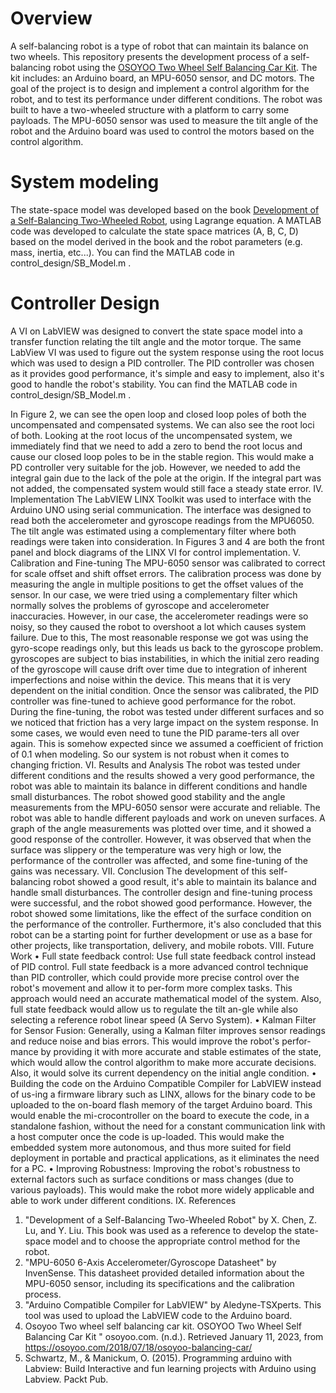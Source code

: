 # Overview
A self-balancing robot is a type of robot that can maintain its balance on two wheels. This repository presents the development process of a self-balancing robot using the [OSOYOO Two Wheel Self Balancing Car Kit](https://osoyoo.com/2018/07/18/osoyoo-balancing-car/). The kit includes: an Arduino board, an MPU-6050 sensor, and DC motors. The goal of the project is to design and implement a control algorithm for the robot, and to test its performance under different conditions. The robot was built to have a two-wheeled structure with a platform to carry some payloads. The MPU-6050 sensor was used to measure the tilt angle of the robot and the Arduino board was used to control the motors based on the control algorithm.

# System modeling
The state-space model was developed based on the book [Development of a Self-Balancing Two-Wheeled Robot](http://kth.diva-portal.org/smash/record.jsf?pid=diva2%3A550532&dswid=-7832), using Lagrange equation. A MATLAB code was developed to calculate the state space matrices (A, B, C, D) based on the model derived in the book and the robot parameters (e.g. mass, inertia, etc...). You can find the MATLAB code in control_design/SB_Model.m .
 

# Controller Design
A VI on LabVIEW was designed to convert the state space model into a transfer function relating the tilt angle and the motor torque. The same LabView VI was used to figure out the system response using the root locus which was used to design a PID controller. The PID controller was chosen as it provides good performance, it's simple and easy to implement, also it's good to handle the robot's stability. You can find the MATLAB code in control_design/SB_Model.m .

 
In Figure 2, we can see the open loop and closed loop poles of both the uncompensated and compensated systems. We can also see the root loci of both. Looking at the root locus of the uncompensated system, we immediately find that we need to add a zero to bend the root locus and cause our closed loop poles to be in the stable region. This would make a PD controller very suitable for the job. However, we needed to add the integral gain due to the lack of the pole at the origin. If the integral part was not added, the compensated system would still face a steady state error.
IV.	Implementation
The LabVIEW LINX Toolkit was used to interface with the Arduino UNO using serial communication. The interface was designed to read both the accelerometer and gyroscope readings from the MPU6050. The tilt angle was estimated using a complementary filter where both readings were taken into consideration. In Figures 3 and 4 are both the front panel and block diagrams of the LINX VI for control implementation.
V.	Calibration and Fine-tuning
The MPU-6050 sensor was calibrated to correct for scale offset and shift offset errors. The calibration process was done by measuring the angle in multiple positions to get the offset values of the sensor. In our case, we were tried using a complementary filter which normally solves the problems of gyroscope and accelerometer inaccuracies. However, in our case, the accelerometer readings were so noisy, so they caused the robot to overshoot a lot which causes system failure. Due to this, The most reasonable response we got was using the gyro-scope readings only, but this leads us back to the gyroscope problem. gyroscopes are subject to bias instabilities, in which the initial zero reading of the gyroscope will cause drift over time due to integration of inherent imperfections and noise within the device. This means that it is very dependent on the initial condition. Once the sensor was calibrated, the PID controller was fine-tuned to achieve good performance for the robot. During the fine-tuning, the robot was tested under different surfaces and so we noticed that friction has a very large impact on the system response. In some cases, we would even need to tune the PID parame-ters all over again. This is somehow expected since we assumed a coefficient of friction of 0.1 when modeling. So our system is not robust when it comes to changing friction.
VI.	Results and Analysis
The robot was tested under different conditions and the results showed a very good performance, the robot was able to maintain its balance in different conditions and handle small disturbances. The robot showed good stability and the angle measurements from the MPU-6050 sensor were accurate and reliable. The robot was able to handle different payloads and work on uneven surfaces. A graph of the angle measurements was plotted over time, and it showed a good response of the controller. However, it was observed that when the surface was slippery or the temperature was very high or low, the performance of the controller was affected, and some fine-tuning of the gains was necessary.
VII.	Conclusion
The development of this self-balancing robot showed a good result, it's able to maintain its balance and handle small disturbances. The controller design and fine-tuning process were successful, and the robot showed good performance. However, the robot showed some limitations, like the effect of the surface condition on the performance of the controller. Furthermore, it's also concluded that this robot can be a starting point for further development or use as a base for other projects, like transportation, delivery, and mobile robots.
VIII.	Future Work
•	Full state feedback control: Use full state feedback control instead of PID control. Full state feedback is a more advanced control technique than PID controller, which could provide more precise control over the robot's movement and allow it to per-form more complex tasks. This approach would need an accurate mathematical model of the system. Also, full state feedback would allow us to regulate the tilt an-gle while also selecting a reference robot linear speed (A Servo System).
•	Kalman Filter for Sensor Fusion: Generally, using a Kalman filter improves sensor readings and reduce noise and bias errors. This would improve the robot's perfor-mance by providing it with more accurate and stable estimates of the state, which would allow the control algorithm to make more accurate decisions. Also, it would solve its current dependency on the initial angle condition.
•	Building the code on the Arduino Compatible Compiler for LabVIEW instead of us-ing a firmware library such as LINX, allows for the binary code to be uploaded to the on-board flash memory of the target Arduino board. This would enable the mi-crocontroller on the board to execute the code, in a standalone fashion, without the need for a constant communication link with a host computer once the code is up-loaded. This would make the embedded system more autonomous, and thus more suited for field deployment in portable and practical applications, as it eliminates the need for a PC.
•	Improving Robustness: Improving the robot's robustness to external factors such as surface conditions or mass changes (due to various payloads). This would make the robot more widely applicable and able to work under different conditions.
IX.	References
1.	"Development of a Self-Balancing Two-Wheeled Robot" by X. Chen, Z. Lu, and Y. Liu. This book was used as a reference to develop the state-space model and to choose the appropriate control method for the robot.
2.	"MPU-6050 6-Axis Accelerometer/Gyroscope Datasheet" by InvenSense. This datasheet provided detailed information about the MPU-6050 sensor, including its specifications and the calibration process.
3.	"Arduino Compatible Compiler for LabVIEW" by Aledyne-TSXperts. This tool was used to upload the LabVIEW code to the Arduino board.
4.	Osoyoo Two wheel self balancing car kit. OSOYOO Two Wheel Self Balancing Car Kit " osoyoo.com. (n.d.). Retrieved January 11, 2023, from https://osoyoo.com/2018/07/18/osoyoo-balancing-car/
5.	Schwartz, M., & Manickum, O. (2015). Programming arduino with Labview: Build Interactive and fun learning projects with Arduino using Labview. Packt Pub.

